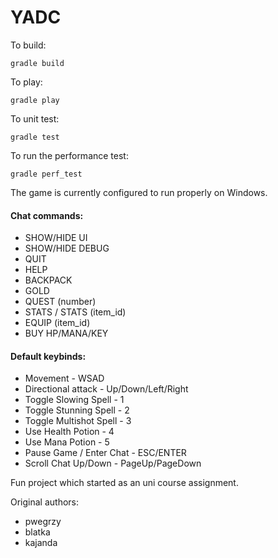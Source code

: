 # YADC

To build:
```
gradle build
```

To play:
```
gradle play
```

To unit test:
```
gradle test
```

To run the performance test:
```
gradle perf_test
```


The game is currently configured to run properly on Windows.


#### Chat commands:
* SHOW/HIDE UI
* SHOW/HIDE DEBUG
* QUIT
* HELP
* BACKPACK
* GOLD
* QUEST (number)
* STATS / STATS (item_id)
* EQUIP (item_id)
* BUY HP/MANA/KEY

#### Default keybinds:
* Movement - WSAD
* Directional attack - Up/Down/Left/Right
* Toggle Slowing Spell - 1
* Toggle Stunning Spell - 2
* Toggle Multishot Spell - 3
* Use Health Potion - 4
* Use Mana Potion - 5
* Pause Game / Enter Chat - ESC/ENTER
* Scroll Chat Up/Down - PageUp/PageDown

Fun project which started as an uni course assignment.

Original authors:
* pwegrzy
* blatka
* kajanda